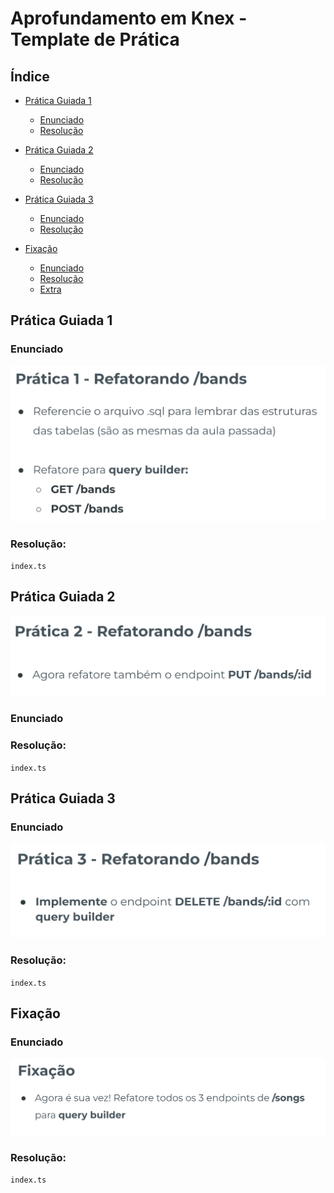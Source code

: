 # Aprofundamento em Knex - Template de Prática

## Índice

-   [Prática Guiada 1](#prática-guiada-1)

    -   [Enunciado](#enunciado)
    -   [Resolução](#resolução)

-   [Prática Guiada 2](#prática-guiada-2)

    -   [Enunciado](#enunciado-1)
    -   [Resolução](#resoluc3a7c3a3o-1)

-   [Prática Guiada 3](#prática-guiada-3)

    -   [Enunciado](#enunciado-2)
    -   [Resolução](#resoluc3a7c3a3o-2)

-   [Fixação](#fixação)

    -   [Enunciado](#enunciado-3)
    -   [Resolução](#resoluc3a7c3a3o-3)
    -   [Extra](#extra)

## Prática Guiada 1

### Enunciado

![Alt text](image.png)

### Resolução:

`index.ts`

## Prática Guiada 2

![Alt text](image-1.png)

### Enunciado

### Resolução:

`index.ts`

## Prática Guiada 3

### Enunciado

![Alt text](image-2.png)

### Resolução:

`index.ts`

## Fixação

### Enunciado

![Alt text](image-3.png)

### Resolução:

`index.ts`
